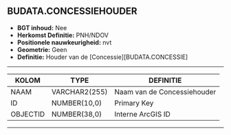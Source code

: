 ## BUDATA.CONCESSIEHOUDER


* __BGT inhoud:__ Nee
* __Herkomst Definitie:__ PNH/NDOV
* __Positionele nauwkeurigheid:__ nvt
* __Geometrie:__ Geen
* __Definitie:__ Houder van de [Concessie][BUDATA.CONCESSIE]

***

|KOLOM                               |TYPE              |DEFINITIE|
|------                              |----              |-----    |
|NAAM                                |VARCHAR2(255)     |Naam van de Concessiehouder|
|ID                                  |NUMBER(10,0)      |Primary Key|
|OBJECTID                            |NUMBER(38,0)      |Interne ArcGIS ID|

***
